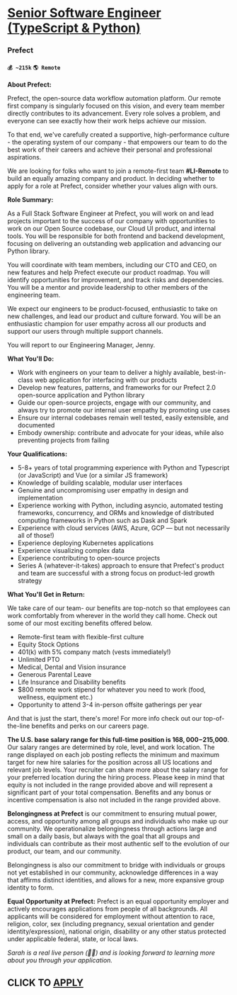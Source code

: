 # [Senior Software Engineer (TypeScript & Python)](https://www.remotewlb.com/apply/senior-software-engineer-typescript-python)  
### Prefect  
#### `💰 ~215k` `🌎 Remote`  

**About Prefect:**

Prefect, the open-source data workflow automation platform. Our remote first company is singularly focused on this vision, and every team member directly contributes to its advancement. Every role solves a problem, and everyone can see exactly how their work helps achieve our mission.

To that end, we've carefully created a supportive, high-performance culture - the operating system of our company - that empowers our team to do the best work of their careers and achieve their personal and professional aspirations.

We are looking for folks who want to join a remote-first team **#LI-Remote** to build an equally amazing company and product. In deciding whether to apply for a role at Prefect, consider whether your values align with ours.

 **Role Summary:**

As a Full Stack Software Engineer at Prefect, you will work on and lead projects important to the success of our company with opportunities to work on our Open Source codebase, our Cloud UI product, and internal tools. You will be responsible for both frontend and backend development, focusing on delivering an outstanding web application and advancing our Python library.

You will coordinate with team members, including our CTO and CEO, on new features and help Prefect execute our product roadmap. You will identify opportunities for improvement, and track risks and dependencies. You will be a mentor and provide leadership to other members of the engineering team.

We expect our engineers to be product-focused, enthusiastic to take on new challenges, and lead our product and culture forward. You will be an enthusiastic champion for user empathy across all our products and support our users through multiple support channels.

You will report to our Engineering Manager, Jenny.

 **What You'll Do:**

  * Work with engineers on your team to deliver a highly available, best-in-class web application for interfacing with our products
  * Develop new features, patterns, and frameworks for our Prefect 2.0 open-source application and Python library
  * Guide our open-source projects, engage with our community, and always try to promote our internal user empathy by promoting use cases
  * Ensure our internal codebases remain well tested, easily extensible, and documented
  * Embody ownership: contribute and advocate for your ideas, while also preventing projects from failing

 **Your Qualifications:**

  * 5-8+ years of total programming experience with Python and Typescript (or JavaScript) and Vue (or a similar JS framework)
  * Knowledge of building scalable, modular user interfaces
  * Genuine and uncompromising user empathy in design and implementation
  * Experience working with Python, including asyncio, automated testing frameworks, concurrency, and ORMs and knowledge of distributed computing frameworks in Python such as Dask and Spark
  * Experience with cloud services (AWS, Azure, GCP — but not necessarily all of those!)
  * Experience deploying Kubernetes applications
  * Experience visualizing complex data
  * Experience contributing to open-source projects
  * Series A (whatever-it-takes) approach to ensure that Prefect's product and team are successful with a strong focus on product-led growth strategy

**What You'll Get in Return:**

We take care of our team- our benefits are top-notch so that employees can work comfortably from wherever in the world they call home. Check out some of our most exciting benefits offered below.

  * Remote-first team with flexible-first culture
  * Equity Stock Options
  * 401(k) with 5% company match (vests immediately!)
  * Unlimited PTO
  * Medical, Dental and Vision insurance
  * Generous Parental Leave
  * Life Insurance and Disability benefits
  * $800 remote work stipend for whatever you need to work (food, wellness, equipment etc.)
  * Opportunity to attend 3-4 in-person offsite gatherings per year

And that is just the start, there's more! For more info check out our top-of-the-line benefits and perks on our careers page.

 **The U.S. base salary range for this full-time position is $168,000-$215,000**. Our salary ranges are determined by role, level, and work location. The range displayed on each job posting reflects the minimum and maximum target for new hire salaries for the position across all US locations and relevant job levels. Your recruiter can share more about the salary range for your preferred location during the hiring process. Please keep in mind that equity is not included in the range provided above and will represent a significant part of your total compensation. Benefits and any bonus or incentive compensation is also not included in the range provided above.

**Belongingness at Prefect** is our commitment to ensuring mutual power, access, and opportunity among all groups and individuals who make up our community. We operationalize belongingness through actions large and small on a daily basis, but always with the goal that all groups and individuals can contribute as their most authentic self to the evolution of our product, our team, and our community.

Belongingness is also our commitment to bridge with individuals or groups not yet established in our community, acknowledge differences in a way that affirms distinct identities, and allows for a new, more expansive group identity to form.

 **Equal Opportunity at Prefect:** Prefect is an equal opportunity employer and actively encourages applications from people of all backgrounds. All applicants will be considered for employment without attention to race, religion, color, sex (including pregnancy, sexual orientation and gender identity/expression), national origin, disability or any other status protected under applicable federal, state, or local laws.

_Sarah is a real live person (👋🏻) and is looking forward to learning more about you through your application._

  
## CLICK TO [APPLY](https://www.remotewlb.com/apply/senior-software-engineer-typescript-python)

